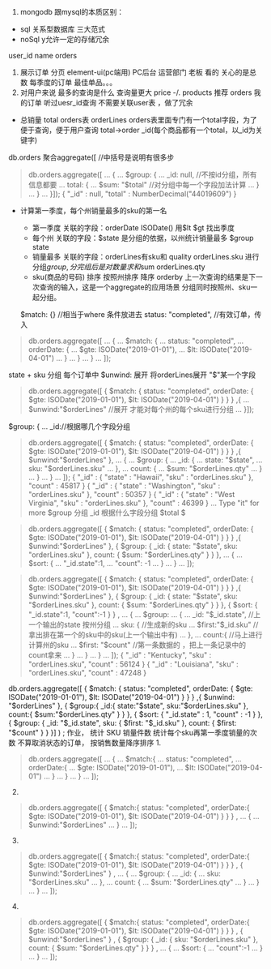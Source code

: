 1. mongodb 跟mysql的本质区别：
- sql 关系型数据库 三大范式
- noSql y允许一定的存储冗余

user_id name orders
1. 展示订单 分页 element-ui(pc端用) PC后台 运营部门 老板 看的 
关心的是总数 每季度的订单 最佳单品。。。
2. 对用户来说 最多的查询是什么 查询量更大
price -/. products 推荐 
orders 我的订单 听过uesr_id查询 不需要关联user表 ，做了冗余

- 总销量
total
orders表 orderLines orders表里面专门有一个total字段，为了便于查询，便于用户查询
total->order _id(每个商品都有一个total，以_id为关键字)

db.orders
聚合aggregate([ //中括号是说明有很多步

> db.orders.aggregate([
... {
...   $group: {
...      _id: null, //不按id分组，所有信息都要
...      total: {
...           $sum: "$total"  //对分组中每一个字段加法计算
...      }
...    }
... }]);
{ "_id" : null, "total" : NumberDecimal("44019609") }

- 计算第一季度，每个州销量最多的sku的第一名 
  - 第一季度  关联的字段：orderDate ISODate()  用$lt $gt 找出季度
  - 每个州    关联的字段：$state  是分组的依据，以州统计销量最多 $group  state
  - 销量最多  关联的字段：orderLines有sku和 quality  orderLines.sku 进行分组$group,分完组后是对数量求和$sum  orderLines.qty
  - sku(商品的号码)   排序 按照州排序 降序 orderby
  上一次查询的结果是下一次查询的输入，这是一个aggregate的应用场景
  分组同时按照州、sku一起分组。

  $match: {} //相当于where  条件放进去
  status: "completed", //有效订单，传入


> db.orders.aggregate([
... {
...     $match: {
...         status: "completed",
...         orderDate: {
...              $gte: ISODate("2019-01-01"),
...              $lt: ISODate("2019-04-01")
...              }
...      }
... }
... ]);

state + sku 分组
每个订单中
$unwind:  展开 将orderLines展开
"$"某一个字段

> db.orders.aggregate([ {     $match: {         status: "completed",         orderDate: {               $gte: ISODate("2019-01-01"),              $lt: ISODate("2019-04-01")              }      } } ,{
... $unwind:"$orderLines" //展开 才能对每个州的每个sku进行分组
... }]);

$group: {
...        _id://根据哪几个字段分组

> db.orders.aggregate([ {     $match: {         status: "completed",         orderDate: {               $gte: ISODate("2019-01-01"),              $lt: ISODate("2019-04-01")              }      } } ,{ $unwind:"$orderLines" },
... {
...     $group: {
...        _id: {
...               state: "$state",
...               sku: "$orderLines.sku"
...        },
...       count: {
...               $sum: "$orderLines.qty"
...              }
...      }
...  }
... ]);
{ "_id" : { "state" : "Hawaii", "sku" : "orderLines.sku" }, "count" : 45817 }
{ "_id" : { "state" : "Washington", "sku" : "orderLines.sku" }, "count" : 50357 }
{ "_id" : { "state" : "West Virginia", "sku" : "orderLines.sku" }, "count" : 46399 }
...
Type "it" for more
$group 分组  _id 根据什么字段分组  $total $

> db.orders.aggregate([ {     $match: {         status: "completed",         orderDate: {               $gte: ISODate("2019-01-01"),              $lt: ISODate("2019-04-01")              }      } } ,{ $unwind:"$orderLines" }, {     $group: {        _id: {               state: "$state",               sku: "orderLines.sku"        },       count: {               $sum: "$orderLines.qty"              }      }  },
... {
...    $sort: {
...        "_id.state":1,
...         "count": -1
...    }
... }
... ]);


> db.orders.aggregate([ {     $match: {         status: "completed",         orderDate: {               $gte: ISODate("2019-01-01"),              $lt: ISODate("2019-04-01")              }      } } ,{ $unwind:"$orderLines" }, {     $group: {        _id: {               state: "$state",               sku: "$orderLines.sku"        },       count: {               $sum: "$orderLines.qty"              }      }  }, {    $sort: {        "_id.state":1,         "count":-1    } } ,
... {
...    $group:
...           {
...             _id: "$_id.state", //上一个输出的state 按州分组
...             sku: {  //生成新的sku
...                    $first:"$_id.sku"  //拿出排在第一个的sku中的sku(上一个输出中有)
...           },
...             count:{  //马上进行计算州的sku
...                 $first: "$count"  //第一条数据的 ，把上一条记录中的count拿来
...             }
...          }
... }
... ]);
{ "_id" : "Kentucky", "sku" : "orderLines.sku", "count" : 56124 }
{ "_id" : "Louisiana", "sku" : "orderLines.sku", "count" : 47248 }

db.orders.aggregate([ {     $match: {        status: "completed",        orderDate: {           $gte: ISODate("2019-01-01"),           $lt: ISODate("2019-04-01")        }     } } ,{ $unwind: "$orderLines" }, {   $group:{     _id:{       state:"$state",       sku:"$orderLines.sku"     },   count:{     $sum:"$orderLines.qty"   } } }, {   $sort: {     "_id.state" : 1, "count" : -1 } },{    $group:       {       _id: "$_id.state",       sku: {           $first: "$_id.sku"      },      count: {         $first: "$count"      } } }] )  ;
作业，   统计  SKU 销量件数     统计每个sku再第一季度销量的次数     不算取消状态的订单，   按销售数量降序排序
1. 
> db.orders.aggregate([
...  {
...      $match:{
...           status: "completed",
...           orderDate:{
...               $gte: ISODate("2019-01-01"),
...               $lt: ISODate("2019-04-01")
...              }
...        }
... }
... ]);

2. 
> db.orders.aggregate([  {       $match:{           status: "completed",           orderDate:{               $gte: ISODate("2019-01-01"),               $lt: ISODate("2019-04-01")              }        } } ,
... {
...   $unwind:"$orderLines"
... }
... ]);
3. 
> db.orders.aggregate([  {       $match:{           status: "completed",           orderDate:{               $gte: ISODate("2019-01-01"),               $lt: ISODate("2019-04-01")              }        } } , {    $unwind:"$orderLines" } ,
... {
...    $group: {
...       _id: {
...              sku: "$orderLines.sku"
...       },
...    count: {
...             $sum: "$orderLines.qty"
...            }
...    }
... }
... ]);
4. 
> db.orders.aggregate([  {       $match:{           status: "completed",           orderDate:{               $gte: ISODate("2019-01-01"),               $lt: ISODate("2019-04-01")              }        } } , {    $unwind:"$orderLines" } , {     $group: {       _id: {              sku: "$orderLines.sku"       },    count: {             $sum: "$orderLines.qty"            }    } } ,
... {
...   $sort: {
...           "count":-1
...          }
... }
... ]);